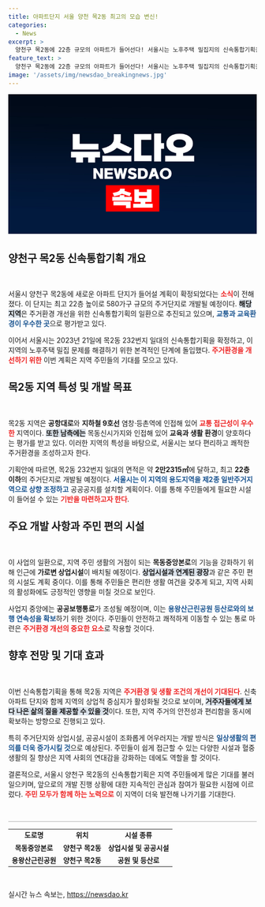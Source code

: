 ```yaml
---
title: 아파트단지 서울 양천 목2동 최고의 모습 변신!
categories:
  - News
excerpt: >
  양천구 목2동에 22층 규모의 아파트가 들어선다! 서울시는 노후주택 밀집지의 신속통합기획을 확정하고, 주민 생활 편의를 위한 상업시설과 보행 통로도 마련할 예정이다.
feature_text: >
  양천구 목2동에 22층 규모의 아파트가 들어선다! 서울시는 노후주택 밀집지의 신속통합기획을 확정하고, 주민 생활 편의를 위한 상업시설과 보행 통로도 마련할 예정이다.
image: '/assets/img/newsdao_breakingnews.jpg'
---
```


<p><img src="/assets/img/newsdao_breakingnews.jpg" alt="bookingtag 속보" /></p>

<h2 data-ke-size="size26">양천구 목2동 신속통합기획 개요</h2>

<p data-ke-size="size16">&nbsp;</p>

<p>서울시 양천구 목2동에 새로운 아파트 단지가 들어설 계획이 확정되었다는 <b><span style="color: #ee2323;">소식</span></b>이 전해졌다. 이 단지는 최고 22층 높이로 580가구 규모의 주거단지로 개발될 예정이다. <b><span style="background-color: #21538527;">해당 지역</span></b>은 주거환경 개선을 위한 신속통합기획의 일환으로 추진되고 있으며, <b><span style="color: #1a5490;">교통과 교육환경이 우수한 곳</span></b>으로 평가받고 있다.</p>

<p>이어서 서울시는 2023년 21일에 목2동 232번지 일대의 신속통합기획을 확정하고, 이 지역의 노후주택 밀집 문제를 해결하기 위한 본격적인 단계에 돌입했다. <b><span style="color: #ee2323;">주거환경을 개선하기 위한</span></b> 이번 계획은 지역 주민들의 기대를 모으고 있다.</p>

<h2 data-ke-size="size26">목2동 지역 특성 및 개발 목표</h2>

<p data-ke-size="size16">&nbsp;</p>

<p>목2동 지역은 <strong>공항대로</strong>와 <strong>지하철 9호선</strong> 염창·등촌역에 인접해 있어 <b><span style="color: #ee2323;">교통 접근성이 우수한</span></b> 지역이다. <b><span style="background-color: #21538527;">또한 남측에는</span></b> 목동신시가지와 인접해 있어 <strong>교육과 생활 환경</strong>이 양호하다는 평가를 받고 있다. 이러한 지역의 특성을 바탕으로, 서울시는 보다 편리하고 쾌적한 주거환경을 조성하고자 한다.</p>

<p>기획안에 따르면, 목2동 232번지 일대의 면적은 약 <strong>2만2315㎡</strong>에 달하고, 최고 <strong>22층 이하</strong>의 주거단지로 개발될 예정이다. <b><span style="color: #1a5490;">서울시는 이 지역의 용도지역을 제2종 일반주거지역으로 상향 조정하고</span></b> 공공공지를 설치할 계획이다. 이를 통해 주민들에게 필요한 시설이 들어설 수 있는 <b><span style="color: #ee2323;">기반을 마련하고자 한다</span></b>.</p>

<h2 data-ke-size="size26">주요 개발 사항과 주민 편의 시설</h2>

<p data-ke-size="size16">&nbsp;</p>

<p>이 사업의 일환으로, 지역 주민 생활의 거점이 되는 <strong>목동중앙본로</strong>의 기능을 강화하기 위해 인근에 <strong>가로변 상업시설</strong>이 배치될 예정이다. <b><span style="background-color: #21538527;">상업시설과 연계된 광장</span></b>과 같은 주민 편의 시설도 계획 중이다. 이를 통해 주민들은 편리한 생활 여건을 갖추게 되고, 지역 사회의 활성화에도 긍정적인 영향을 미칠 것으로 보인다.</p>

<p>사업지 중앙에는 <strong>공공보행통로</strong>가 조성될 예정이며, 이는 <b><span style="color: #1a5490;">용왕산근린공원 등산로와의 보행 연속성을 확보</span></b>하기 위한 것이다. 주민들이 안전하고 쾌적하게 이동할 수 있는 통로 마련은 <b><span style="color: #ee2323;">주거환경 개선의 중요한 요소</span></b>로 작용할 것이다.</p>

<h2 data-ke-size="size26">향후 전망 및 기대 효과</h2>

<p data-ke-size="size16">&nbsp;</p>

<p>이번 신속통합기획을 통해 목2동 지역은 <b><span style="color: #ee2323;">주거환경 및 생활 조건의 개선이 기대된다</span></b>. 신축 아파트 단지와 함께 지역의 상업적 중심지가 활성화될 것으로 보이며, <b><span style="background-color: #21538527;">거주자들에게 보다 나은 삶의 질을 제공할 수 있을 것</span></b>이다. 또한, 지역 주거의 안전성과 편리함을 동시에 확보하는 방향으로 진행되고 있다.</p>

<p>특히 주거단지와 상업시설, 공공시설이 조화롭게 어우러지는 개발 방식은 <b><span style="color: #1a5490;">일상생활의 편의를 더욱 증가시킬 것</span></b>으로 예상된다. 주민들이 쉽게 접근할 수 있는 다양한 시설과 혈중 생활의 질 향상은 지역 사회의 연대감을 강화하는 데에도 역할을 할 것이다. </p>

<p>결론적으로, 서울시 양천구 목2동의 신속통합기획은 지역 주민들에게 많은 기대를 불러일으키며, 앞으로의 개발 진행 상황에 대한 지속적인 관심과 참여가 필요한 시점에 이르렀다. <b><span style="color: #ee2323;">주민 모두가 함께 하는 노력으로</span></b> 이 지역이 더욱 발전해 나가기를 기대한다. </p>

<p data-ke-size="size16">&nbsp;</p>

<hr style="height: 2px; color: #d3d3d3; background-color: #d3d3d3;">

<table>
  <tr>
    <td style="text-align: center; height: 17px;"><b>도로명</b></td>
    <td style="text-align: center; height: 17px;"><b>위치</b></td>
    <td style="text-align: center; height: 17px;"><b>시설 종류</b></td>
  </tr>
  <tr>
    <td style="text-align: center; height: 17px;"><b>목동중앙본로</b></td>
    <td style="text-align: center; height: 17px;"><b>양천구 목2동</b></td>
    <td style="text-align: center; height: 17px;"><b>상업시설 및 공공시설</b></td>
  </tr>
  <tr>
    <td style="text-align: center; height: 17px;"><b>용왕산근린공원</b></td>
    <td style="text-align: center; height: 17px;"><b>양천구 목2동</b></td>
    <td style="text-align: center; height: 17px;"><b>공원 및 등산로</b></td>
  </tr>
</table>

<p data-ke-size="size16">&nbsp;</p>
실시간 뉴스 속보는, <a href="https://newsdao.kr" rel="dofollow">https://newsdao.kr</a>


